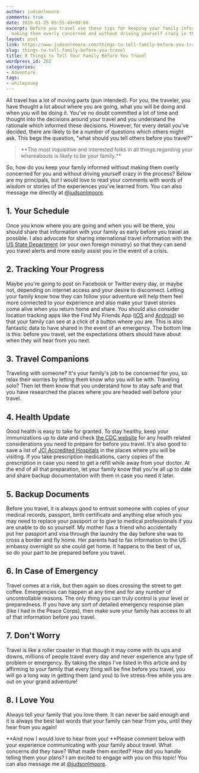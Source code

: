 ```yaml
---
author: judsonlmoore
comments: true
date: 2016-01-25 05:55:49+00:00
excerpt: Before you travel use these tips for keeping your family informed without
  making them overly concerned and without driving yourself crazy in the process.
layout: post
link: https://www.judsonlmoore.com/things-to-tell-family-before-you-travel/
slug: things-to-tell-family-before-you-travel
title: 8 Things to Tell Your Family Before You Travel
wordpress_id: 262
categories:
- Adventure
tags:
- whileyoung
---
```


All travel has a lot of moving parts (pun intended). For you, the traveler, you have thought a lot about where you are going, what you will be doing and when you will be doing it. You've no doubt committed a lot of time and thought into the decisions around your travel and you understand the rationale which informed these decisions. However, for every detail you've decided, there are likely to be a number of questions which others might ask. This begs the question, "what should you tell others before you travel?"


<blockquote>**The most inquisitive and interested folks in all things regarding your whereabouts is likely to be your family.**</blockquote>


So, how do you keep your family informed without making them overly concerned for you and without driving yourself crazy in the process? Below are my principals, but I would love to read your comments with words of wisdom or stories of the experiences you've learned from. You can also message me directly at [@judsonlmoore](http://twitter.com/judsonlmoore).


## 1. Your Schedule


Once you know where you are going and when you will be there, you should share that information with your family as early before you travel as possible. I also advocate for sharing international travel information with the [US State Department](https://step.state.gov/step/) (or your own foreign ministry) so that they can send you travel alerts and more easily assist you in the event of a crisis.


## 2. Tracking Your Progress


Maybe you're going to post on Facebook or Twitter every day, or maybe not, depending on internet access and your desire to disconnect. Letting your family know how they can follow your adventure will help them feel more connected to your experience and also make your travel stories come alive when you return home and share. You should also consider location tracking apps like the Find My Friends App ([iOS](https://www.judsonlmoore.com/get/find-friends-ios/) and [Android](https://www.judsonlmoore.com/get/find-friends-android/)) so that your family can see at a click of a button where you are. This is also fantastic data to have shared in the event of an emergency. The bottom line is this: before you travel, set the expectations others should have about when they will hear from you next.


## 3. Travel Companions


Traveling with someone? It's your family's job to be concerned for you, so relax their worries by letting them know who you will be with. Traveling solo? Then let them know that you understand how to stay safe and that you have researched the places where you are headed well before your travel.


## 4. Health Update


Good health is easy to take for granted. To stay healthy, keep your immunizations up to date and check [the CDC website](http://wwwnc.cdc.gov/travel/destinations/list) for any health related considerations you need to prepare for before you travel. It's also good to save a list of [JCI Accredited Hospitals](http://www.jointcommissioninternational.org/about-jci/jci-accredited-organizations/) in the places where you will be visiting. If you take prescription medications, carry copies of the prescription in case you need to get a refill while away from your doctor. At the end of all that preparation, let your family know that you're all up to date and share backup documentation with them in case you need it later.


## 5. Backup Documents


Before you travel, it is always good to entrust someone with copies of your medical records, passport, birth certificate and anything else which you may need to replace your passport or to give to medical professionals if you are unable to do so yourself. My mother has a friend who accidentally put her passport and visa through the laundry the day before she was to cross a border and fly home. Her parents had to fax information to the US embassy overnight so she could get home. It happens to the best of us, so do your part to be prepared before you travel.


## 6. In Case of Emergency


Travel comes at a risk, but then again so does crossing the street to get coffee. Emergencies can happen at any time and for any number of uncontrollable reasons. The only thing you can truly control is your level or preparedness. If you have any sort of detailed emergency response plan (like I had in the Peace Corps), then make sure your family has access to all of that information before you travel.


## 7. Don't Worry


Travel is like a roller coaster in that though it may come with its ups and downs, millions of people travel every day and never experience any type of problem or emergency. By taking the steps I've listed in this article and by affirming to your family that every thing will be fine before you travel, you will go a long way in getting them (and you) to live stress-free while you are out on your grand adventure!


## 8. I Love You


Always tell your family that you love them. It can never be said enough and it is always the best last words that your family can hear from you, until they hear from you again!

**And now I would love to hear from you! **Please comment below with your experience communicating with your family about travel. What concerns did they have? What made them excited? How did you handle telling them your plans? I am excited to engage with you on this topic! You can also message me at [@judsonlmoore](http://twitter.com/judsonlmoore).
